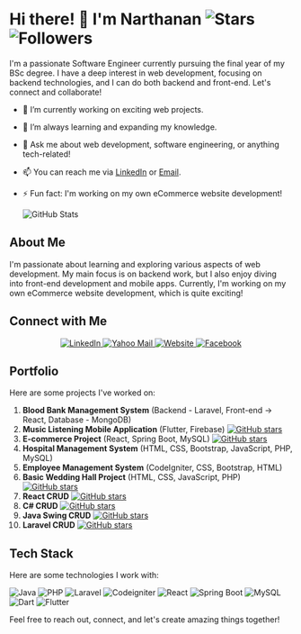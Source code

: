 # Hi there! 👋 I'm Narthanan ![Stars](https://img.shields.io/github/stars/Nathu03?color=success&style=for-the-badge) ![Followers](https://img.shields.io/github/followers/Nathu03?style=for-the-badge&color=success)




<!-- ![Cover](https://via.placeholder.com/800x200)  Replace with your cover image URL -->

I'm a passionate Software Engineer currently pursuing the final year of my BSc degree. I have a deep interest in web development, focusing on backend technologies, and I can do both backend and front-end. Let's connect and collaborate!

- 🔭 I’m currently working on exciting web projects.
- 🌱 I’m always learning and expanding my knowledge.
- 💬 Ask me about web development, software engineering, or anything tech-related!
- 📫 You can reach me via [LinkedIn](https://www.linkedin.com/in/narthanan-38b22318) or [Email](mailto:narthanan.s@yahoo.com).
- ⚡ Fun fact: I'm working on my own eCommerce website development!

  ![GitHub Stats](https://github-readme-stats.vercel.app/api/top-langs/?username=Nathu03&layout=compact)


## About Me

I'm passionate about learning and exploring various aspects of web development. My main focus is on backend work, but I also enjoy diving into front-end development and mobile apps. Currently, I'm working on my own eCommerce website development, which is quite exciting!

## Connect with Me

<div align="center">
  <a href="https://www.linkedin.com/in/narthanan-38b22318">
    <img src="https://img.shields.io/badge/LinkedIn-dodgerblue?style=for-the-badge&logo=linkedin&logoColor=white" alt="LinkedIn" />
  </a>
  <a href="mailto:narthanan.s@yahoo.com">
    <img src="https://img.shields.io/badge/Yahoo%20Mail-purple?style=for-the-badge&logo=yahoo&logoColor=white" alt="Yahoo Mail" />
  </a>
  <a href="#">
    <img src="https://img.shields.io/badge/Website-darkgreen?style=for-the-badge&logo=firefox&logoColor=white" alt="Website" />
  </a>
  <a href="https://www.facebook.com/narththanan.sivarajah/">
    <img src="https://img.shields.io/badge/Facebook-blue?style=for-the-badge&logo=Facebook&logoColor=white" alt="Facebook" />
  </a>
</div>

## Portfolio

Here are some projects I've worked on:

1. **Blood Bank Management System** (Backend - Laravel, Front-end -> React, Database - MongoDB)
2. **Music Listening Mobile Application** (Flutter, Firebase) [![GitHub stars](https://img.shields.io/github/stars/Nathu03/TOX_Plays?color=brightgreen&logo=github&logoColor=white)](https://github.com/Nathu03/React_crud)
3. **E-commerce Project** (React, Spring Boot, MySQL) [![GitHub stars](https://img.shields.io/github/stars/Nathu03/ecom_admin?color=brightgreen&logo=github&logoColor=white)](https://github.com/Nathu03/ecom_admin)
4. **Hospital Management System** (HTML, CSS, Bootstrap, JavaScript, PHP, MySQL)
5. **Employee Management System** (CodeIgniter, CSS, Bootstrap, HTML)
6. **Basic Wedding Hall Project** (HTML, CSS, JavaScript, PHP) [![GitHub stars](https://img.shields.io/github/stars/Nathu03/AVG_Wedding_Hall?color=brightgreen&logo=github&logoColor=white)](https://github.com/Nathu03/AVG_Wedding_Hall)
7. **React CRUD** [![GitHub stars](https://img.shields.io/github/stars/Nathu03/React_crud?color=brightgreen&logo=github&logoColor=white)](https://github.com/Nathu03/React_crud)
10. **C# CRUD**  [![GitHub stars](https://img.shields.io/github/stars/Nathu03/C#_CRUD?color=brightgreen&logo=github&logoColor=white)](https://github.com/Nathu03/C#_CRUD)
8. **Java Swing CRUD** [![GitHub stars](https://img.shields.io/github/stars/Nathu03/Java-Swing-CRUD?color=brightgreen&logo=github&logoColor=white)](https://github.com/Nathu03/Java-Swing-CRUD)
9. **Laravel CRUD**  [![GitHub stars](https://img.shields.io/github/stars/Nathu03/Laravel-10_CRUD_MySQL?color=brightgreen&logo=github&logoColor=white)](https://github.com/Nathu03/Laravel-10_CRUD_MySQL)

## Tech Stack

Here are some technologies I work with:

![Java](https://img.shields.io/badge/Java-orange?logo=java&logoColor=white)
![PHP](https://img.shields.io/badge/PHP-steelblue?logo=php&logoColor=white)
![Laravel](https://img.shields.io/badge/Laravel-red?logo=laravel&logoColor=white)
![Codeigniter](https://img.shields.io/badge/Codeigniter-purple?logo=codeigniter&logoColor=white)
![React](https://img.shields.io/badge/React-blue?logo=react&logoColor=white)
![Spring Boot](https://img.shields.io/badge/Spring%20Boot-green?logo=spring&logoColor=white)
![MySQL](https://img.shields.io/badge/MySQL-orange?logo=mysql&logoColor=white)
![Dart](https://img.shields.io/badge/Dart-01589B?logo=dart&logoColor=white)
![Flutter](https://img.shields.io/badge/Flutter-02569B?logo=flutter&logoColor=white)


Feel free to reach out, connect, and let's create amazing things together!
